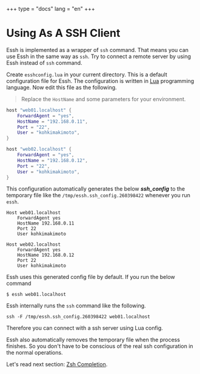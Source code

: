 +++
type = "docs"
lang = "en"
+++

# Using As A SSH Client

Essh is implemented as a wrapper of `ssh` command. That means you can use Essh in the same way as `ssh`. Try to connect a remote server by using Essh instead of `ssh` command.

Create `esshconfig.lua` in your current directory. This is a default configuration file for Essh. The configuration is written in [Lua](https://www.lua.org/) programming language. Now edit this file as the following.

> Replace the `HostName` and some parameters for your environment.

~~~lua
host "web01.localhost" {
    ForwardAgent = "yes",
    HostName = "192.168.0.11",
    Port = "22",
    User = "kohkimakimoto",
}

host "web02.localhost" {
    ForwardAgent = "yes",
    HostName = "192.168.0.12",
    Port = "22",
    User = "kohkimakimoto",
}
~~~

This configuration automatically generates the below ***ssh_config*** to the temporary file like the `/tmp/essh.ssh_config.260398422` whenever you run `essh`.

~~~
Host web01.localhost
    ForwardAgent yes
    HostName 192.168.0.11
    Port 22
    User kohkimakimoto

Host web02.localhost
    ForwardAgent yes
    HostName 192.168.0.12
    Port 22
    User kohkimakimoto
~~~

Essh uses this generated config file by default. If you run the below command

~~~
$ essh web01.localhost
~~~

Essh internally runs the `ssh` command like the following.

~~~
ssh -F /tmp/essh.ssh_config.260398422 web01.localhost
~~~

Therefore you can connect with a ssh server using Lua config.

Essh also automatically removes the temporary file when the process finishes. So you don't have to be conscious of the real ssh configuration in the normal operations.

Let's read next section: [Zsh Completion](zsh-completion.html).
